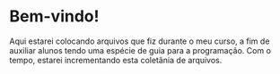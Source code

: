 # Bem-vindo!
Aqui estarei colocando arquivos que fiz durante o meu curso, a fim de auxiliar alunos tendo uma espécie de guia para a programação. Com o tempo, estarei incrementando esta coletânia de arquivos.
